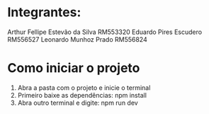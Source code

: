 # Integrantes:
Arthur Fellipe Estevão da Silva RM553320
Eduardo Pires Escudero RM556527
Leonardo Munhoz Prado RM556824

# Como iniciar o projeto
1. Abra a pasta com o projeto e inicie o terminal
2. Primeiro baixe as dependências: npm install
3. Abra outro terminal e digite: npm run dev
